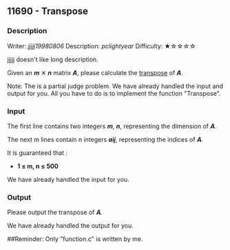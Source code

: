 ## 11690 - Transpose

### Description

Writer: *jjjjj19980806*       Description: *pclightyear*       Difficulty: ★☆☆☆☆

jjjjj doesn't like long description.

Given an ***m*** ✕ ***n*** matrix ***A***, please calculate the [transpose](https://en.wikipedia.org/wiki/Transpose) of ***A***.

Note: The is a partial judge problem. We have already handled the input and output for you. All you have to do is to implement the function "Transpose".

### Input

The first line contains two integers ***m***, ***n***, representing the dimension of ***A***.

The next m lines contain n integers ***aij***, representing the indices of ***A***.

It is guaranteed that :

- **1 ≤ m, n ≤ 500**

We have already handled the input for you.

### Output

Please output the transpose of ***A***.

We have already handled the output for you.

##Reminder: Only "function.c" is written by me.